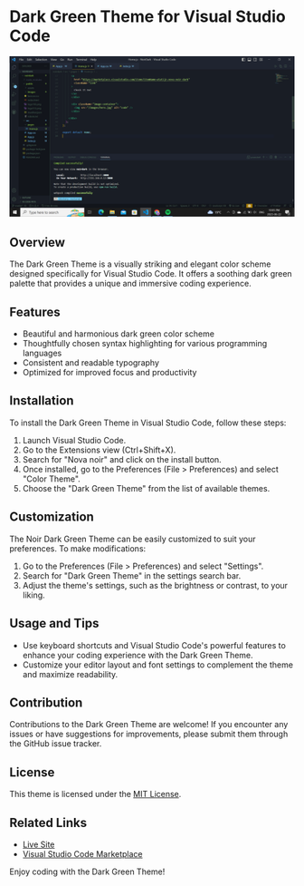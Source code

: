 # Dark Green Theme for Visual Studio Code

![Theme Preview](public/images/herone.png)

## Overview
The Dark Green Theme is a visually striking and elegant color scheme designed specifically for Visual Studio Code. It offers a soothing dark green palette that provides a unique and immersive coding experience.

## Features
- Beautiful and harmonious dark green color scheme
- Thoughtfully chosen syntax highlighting for various programming languages
- Consistent and readable typography
- Optimized for improved focus and productivity

## Installation
To install the Dark Green Theme in Visual Studio Code, follow these steps:
1. Launch Visual Studio Code.
2. Go to the Extensions view (Ctrl+Shift+X).
3. Search for "Nova noir" and click on the install button.
4. Once installed, go to the Preferences (File > Preferences) and select "Color Theme".
5. Choose the "Dark Green Theme" from the list of available themes.


## Customization
The Noir Dark Green Theme can be easily customized to suit your preferences. To make modifications:
1. Go to the Preferences (File > Preferences) and select "Settings".
2. Search for "Dark Green Theme" in the settings search bar.
3. Adjust the theme's settings, such as the brightness or contrast, to your liking.

## Usage and Tips
- Use keyboard shortcuts and Visual Studio Code's powerful features to enhance your coding experience with the Dark Green Theme.
- Customize your editor layout and font settings to complement the theme and maximize readability.

## Contribution
Contributions to the Dark Green Theme are welcome! If you encounter any issues or have suggestions for improvements, please submit them through the GitHub issue tracker.

## License
This theme is licensed under the [MIT License](LICENSE).



## Related Links
- [Live Site](https://novanoir.vercel.app/)
- [Visual Studio Code Marketplace](https://marketplace.visualstudio.com/items?itemName=atatijr.nova-noir-dark)

Enjoy coding with the Dark Green Theme!

